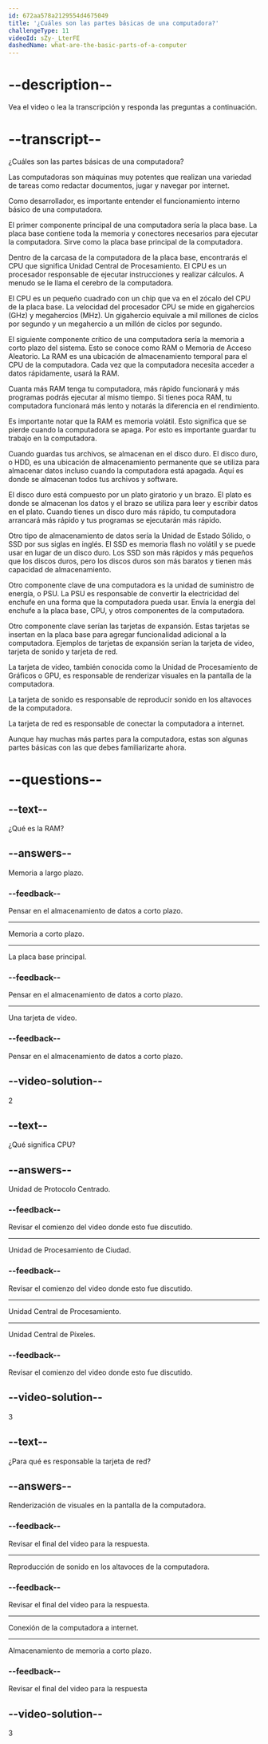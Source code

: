 ```yaml
---
id: 672aa578a2129554d4675049
title: '¿Cuáles son las partes básicas de una computadora?'
challengeType: 11
videoId: sZy-_LterFE
dashedName: what-are-the-basic-parts-of-a-computer
---
```


# --description--

Vea el video o lea la transcripción y responda las preguntas a continuación.

# --transcript--

¿Cuáles son las partes básicas de una computadora?

Las computadoras son máquinas muy potentes que realizan una variedad de tareas como redactar documentos, jugar y navegar por internet.

Como desarrollador, es importante entender el funcionamiento interno básico de una computadora.

El primer componente principal de una computadora sería la placa base. La placa base contiene toda la memoria y conectores necesarios para ejecutar la computadora. Sirve como la placa base principal de la computadora.

Dentro de la carcasa de la computadora de la placa base, encontrarás el CPU que significa Unidad Central de Procesamiento. El CPU es un procesador responsable de ejecutar instrucciones y realizar cálculos. A menudo se le llama el cerebro de la computadora.

El CPU es un pequeño cuadrado con un chip que va en el zócalo del CPU de la placa base. La velocidad del procesador CPU se mide en gigahercios (GHz) y megahercios (MHz). Un gigahercio equivale a mil millones de ciclos por segundo y un megahercio a un millón de ciclos por segundo.

El siguiente componente crítico de una computadora sería la memoria a corto plazo del sistema. Esto se conoce como RAM o Memoria de Acceso Aleatorio. La RAM es una ubicación de almacenamiento temporal para el CPU de la computadora. Cada vez que la computadora necesita acceder a datos rápidamente, usará la RAM.

Cuanta más RAM tenga tu computadora, más rápido funcionará y más programas podrás ejecutar al mismo tiempo. Si tienes poca RAM, tu computadora funcionará más lento y notarás la diferencia en el rendimiento.

Es importante notar que la RAM es memoria volátil. Esto significa que se pierde cuando la computadora se apaga. Por esto es importante guardar tu trabajo en la computadora.

Cuando guardas tus archivos, se almacenan en el disco duro. El disco duro, o HDD, es una ubicación de almacenamiento permanente que se utiliza para almacenar datos incluso cuando la computadora está apagada. Aquí es donde se almacenan todos tus archivos y software.

El disco duro está compuesto por un plato giratorio y un brazo. El plato es donde se almacenan los datos y el brazo se utiliza para leer y escribir datos en el plato. Cuando tienes un disco duro más rápido, tu computadora arrancará más rápido y tus programas se ejecutarán más rápido.

Otro tipo de almacenamiento de datos sería la Unidad de Estado Sólido, o SSD por sus siglas en inglés. El SSD es memoria flash no volátil y se puede usar en lugar de un disco duro. Los SSD son más rápidos y más pequeños que los discos duros, pero los discos duros son más baratos y tienen más capacidad de almacenamiento.

Otro componente clave de una computadora es la unidad de suministro de energía, o PSU. La PSU es responsable de convertir la electricidad del enchufe en una forma que la computadora pueda usar. Envía la energía del enchufe a la placa base, CPU, y otros componentes de la computadora.

Otro componente clave serían las tarjetas de expansión. Estas tarjetas se insertan en la placa base para agregar funcionalidad adicional a la computadora. Ejemplos de tarjetas de expansión serían la tarjeta de video, tarjeta de sonido y tarjeta de red.

La tarjeta de video, también conocida como la Unidad de Procesamiento de Gráficos o GPU, es responsable de renderizar visuales en la pantalla de la computadora.

La tarjeta de sonido es responsable de reproducir sonido en los altavoces de la computadora.

La tarjeta de red es responsable de conectar la computadora a internet.

Aunque hay muchas más partes para la computadora, estas son algunas partes básicas con las que debes familiarizarte ahora.

# --questions--

## --text--

¿Qué es la RAM?

## --answers--

Memoria a largo plazo.

### --feedback--

Pensar en el almacenamiento de datos a corto plazo.

---

Memoria a corto plazo.

---

La placa base principal.

### --feedback--

Pensar en el almacenamiento de datos a corto plazo.

---

Una tarjeta de video.

### --feedback--

Pensar en el almacenamiento de datos a corto plazo.

## --video-solution--

2

## --text--

¿Qué significa CPU?

## --answers--

Unidad de Protocolo Centrado.

### --feedback--

Revisar el comienzo del video donde esto fue discutido.

---

Unidad de Procesamiento de Ciudad.

### --feedback--

Revisar el comienzo del video donde esto fue discutido.

---

Unidad Central de Procesamiento.

---

Unidad Central de Píxeles.

### --feedback--

Revisar el comienzo del video donde esto fue discutido.

## --video-solution--

3

## --text--

¿Para qué es responsable la tarjeta de red?

## --answers--

Renderización de visuales en la pantalla de la computadora.

### --feedback--

Revisar el final del video para la respuesta.

---

Reproducción de sonido en los altavoces de la computadora.

### --feedback--

Revisar el final del video para la respuesta.

---

Conexión de la computadora a internet.

---

Almacenamiento de memoria a corto plazo.

### --feedback--

Revisar el final del video para la respuesta

## --video-solution--

3

